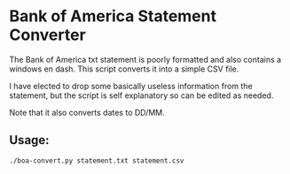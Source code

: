 # Bank of America Statement Converter

The Bank of America txt statement is poorly formatted and also contains a
windows en dash. This script converts it into a simple CSV file.

I have elected to drop some basically useless information from the statement,
but the script is self explanatory so can be edited as needed.

Note that it also converts dates to DD/MM.

## Usage:
```
./boa-convert.py statement.txt statement.csv
```
